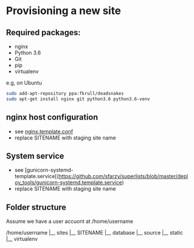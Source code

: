 Provisioning a new site
========================

## Required packages:
- nginx
- Python 3.6
- Git
- pip
- virtualenv

e.g, on Ubuntu

```sh
sudo add-apt-repository ppa:fkrull/deadsnakes
sudo apt-get install nginx git python3.6 python3.6-venv
```

## nginx host configuration
- see [nginx.template.conf](https://github.com/sfarzy/superlists/blob/master/deploy_tools/nginx.template.conf)
- replace SITENAME with staging site name

## System service
- see [gunicorn-systemd-template.service[(https://github.com/sfarzy/superlists/blob/master/deploy_tools/gunicorn-systemd.template.service)
- replace SITENAME with staging site name

## Folder structure
Assume we have a user accuont at /home/username

/home/username
|__ sites
    |__ SITENAME 
        |__ database
        |__ source
        |__ static
        |__ virtualenv


